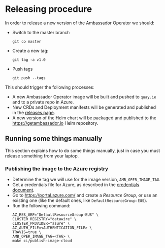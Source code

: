 # Releasing procedure

In order to release a new version of the Ambassador Operator we should:

- Switch to the master branch
  ```shell script
  git co master
  ```
- Create a new tag:
  ```shell script
  git tag -a v1.0
  ```
- Push tags
  ```shell script
  git push --tags
  ```

This should trigger the following processes:

- A new Ambassador Operator image will be built and pushed to `quay.io` and to
  a private repo in Azure.
- New CRDs and Deployment manifests will be generated and published
  in the [releases page](https://github.com/datawire/ambassador-operator/releases).
- A new version of the Helm chart will be packaged and published to
  the https://getambassador.io Helm repository.

## Running some things manually

This section explains how to do some things manually, just in case you must
release something from your laptop.

### Publishing the image to the Azure registry

- Determine the tag we will use for the image version, `AMB_OPER_IMAGE_TAG`.
- Get a credentials file for Azure, as described in the
  [credentials document](https://github.com/datawire/ambassador-operator/blob/master/ci/cluster-providers/CREDENTIALS.md#Azure).
- Go to https://portal.azure.com/ and create a _Resource Group_, or use an existing one
  (like the default ones, like `DefaultResourceGroup-EUS`).
- Run the following command:
  ```shell script
  AZ_RES_GRP="DefaultResourceGroup-EUS" \
  CLUSTER_REGISTRY="datawire" \
  CLUSTER_PROVIDER="azure" \
  AZ_AUTH_FILE=<AUTHENTICATION_FILE> \
  TRAVIS=true \
  AMB_OPER_IMAGE_TAG=<TAG> \
  make ci/publish-image-cloud
  ```



